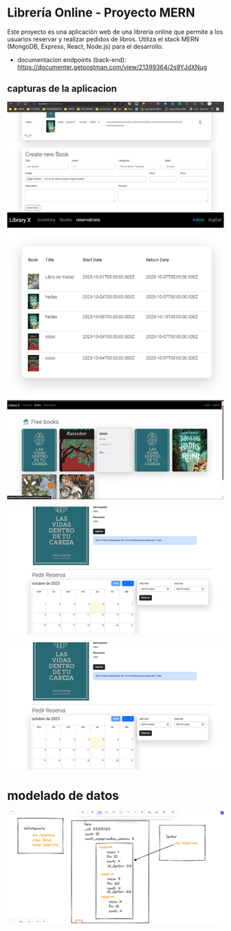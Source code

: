 # Librería Online - Proyecto MERN

Este proyecto es una aplicación web de una librería online que permite a los usuarios reservar y realizar pedidos de libros. Utiliza el stack MERN (MongoDB, Express, React, Node.js) para el desarrollo.

- documentacion endpoints (back-end): https://documenter.getpostman.com/view/21399364/2s9YJdXNug

## capturas de la aplicacion
![Texto Alternativo](./assets/Captura%20de%20pantalla%202023-10-05%20101830.png)
![asas](./assets/Captura%20de%20pantalla%202023-10-05%20101727.png)
![asas](./assets/Captura%20de%20pantalla%202023-10-05%20102228.png)

![asas](./assets/Captura%20de%20pantalla%202023-10-05%20102412.png)


![asas](./assets/Captura%20de%20pantalla%202023-10-05%20102412.png)

# modelado de datos
![asas](./assets/Captura%20de%20pantalla%202023-10-05%20103020.png)

